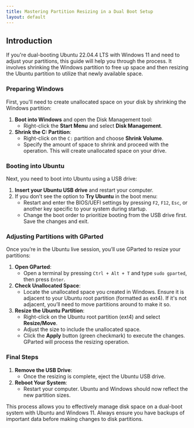 ```yaml
---
title: Mastering Partition Resizing in a Dual Boot Setup
layout: default
---
```


## Introduction

If you're dual-booting Ubuntu 22.04.4 LTS with Windows 11 and need to adjust your partitions, this guide will help you through the process. It involves shrinking the Windows partition to free up space and then resizing the Ubuntu partition to utilize that newly available space.

### Preparing Windows

First, you'll need to create unallocated space on your disk by shrinking the Windows partition:

1. **Boot into Windows** and open the Disk Management tool:
   - Right-click the **Start Menu** and select **Disk Management**.
2. **Shrink the C: Partition**:
   - Right-click on the `C:` partition and choose **Shrink Volume**.
   - Specify the amount of space to shrink and proceed with the operation. This will create unallocated space on your drive.

### Booting into Ubuntu

Next, you need to boot into Ubuntu using a USB drive:

1. **Insert your Ubuntu USB drive** and restart your computer.
2. If you don’t see the option to **Try Ubuntu** in the boot menu:
   - Restart and enter the BIOS/UEFI settings by pressing `F2`, `F12`, `Esc`, or another key specific to your system during startup.
   - Change the boot order to prioritize booting from the USB drive first. Save the changes and exit.

### Adjusting Partitions with GParted

Once you’re in the Ubuntu live session, you’ll use GParted to resize your partitions:

1. **Open GParted**:
   - Open a terminal by pressing `Ctrl + Alt + T` and type `sudo gparted`, then press `Enter`.
2. **Check Unallocated Space**:
   - Locate the unallocated space you created in Windows. Ensure it is adjacent to your Ubuntu root partition (formatted as ext4). If it's not adjacent, you’ll need to move partitions around to make it so.
3. **Resize the Ubuntu Partition**:
   - Right-click on the Ubuntu root partition (ext4) and select **Resize/Move**.
   - Adjust the size to include the unallocated space.
   - Click the **Apply** button (green checkmark) to execute the changes. GParted will process the resizing operation.

### Final Steps

1. **Remove the USB Drive**:
   - Once the resizing is complete, eject the Ubuntu USB drive.
2. **Reboot Your System**:
   - Restart your computer. Ubuntu and Windows should now reflect the new partition sizes.

This process allows you to effectively manage disk space on a dual-boot system with Ubuntu and Windows 11. Always ensure you have backups of important data before making changes to disk partitions.